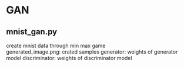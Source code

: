 # GAN

## mnist_gan.py 
create mnist data through min max game <br>
  generated_image.png: crated samples
  generator: weights of generator model
  discriminator: weights of discriminator model
